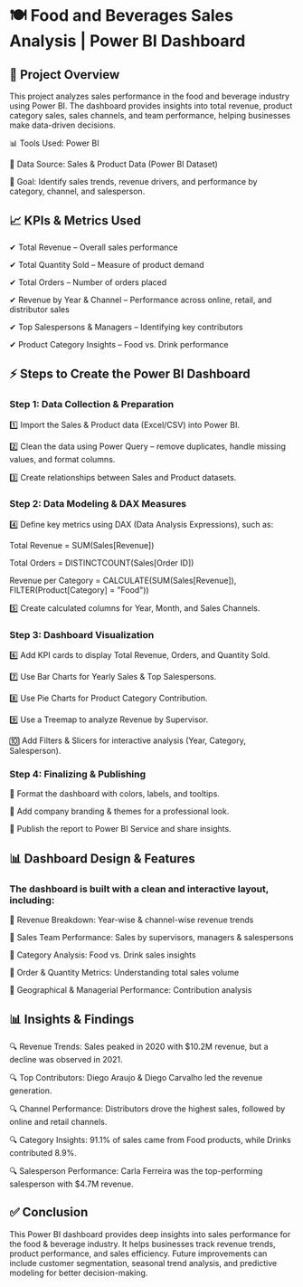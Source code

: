 # 🍽️ Food and Beverages Sales Analysis | Power BI Dashboard

## 📌 Project Overview

This project analyzes sales performance in the food and beverage industry using Power BI. The dashboard provides insights into total revenue, product category sales, sales channels, and team performance, helping businesses make data-driven decisions.

📊 Tools Used: Power BI

📂 Data Source: Sales & Product Data (Power BI Dataset)

🎯 Goal: Identify sales trends, revenue drivers, and performance by category, channel, and salesperson.

## 📈 KPIs & Metrics Used

✔ Total Revenue – Overall sales performance

✔ Total Quantity Sold – Measure of product demand

✔ Total Orders – Number of orders placed

✔ Revenue by Year & Channel – Performance across online, retail, and distributor sales

✔ Top Salespersons & Managers – Identifying key contributors

✔ Product Category Insights – Food vs. Drink performance

## ⚡ Steps to Create the Power BI Dashboard

### Step 1: Data Collection & Preparation

1️⃣ Import the Sales & Product data (Excel/CSV) into Power BI.

2️⃣ Clean the data using Power Query – remove duplicates, handle missing values, and format columns.

3️⃣ Create relationships between Sales and Product datasets.

### Step 2: Data Modeling & DAX Measures

4️⃣ Define key metrics using DAX (Data Analysis Expressions), such as:

Total Revenue = SUM(Sales[Revenue])

Total Orders = DISTINCTCOUNT(Sales[Order ID])

Revenue per Category = CALCULATE(SUM(Sales[Revenue]), FILTER(Product[Category] = "Food"))

5️⃣ Create calculated columns for Year, Month, and Sales Channels.

### Step 3: Dashboard Visualization

6️⃣ Add KPI cards to display Total Revenue, Orders, and Quantity Sold.

7️⃣ Use Bar Charts for Yearly Sales & Top Salespersons.

8️⃣ Use Pie Charts for Product Category Contribution.

9️⃣ Use a Treemap to analyze Revenue by Supervisor.

🔟 Add Filters & Slicers for interactive analysis (Year, Category, Salesperson).

### Step 4: Finalizing & Publishing

🔹 Format the dashboard with colors, labels, and tooltips.

🔹 Add company branding & themes for a professional look.

🔹 Publish the report to Power BI Service and share insights.

## 📊 Dashboard Design & Features
### The dashboard is built with a clean and interactive layout, including:

🔹 Revenue Breakdown: Year-wise & channel-wise revenue trends

🔹 Sales Team Performance: Sales by supervisors, managers & salespersons

🔹 Category Analysis: Food vs. Drink sales insights

🔹 Order & Quantity Metrics: Understanding total sales volume

🔹 Geographical & Managerial Performance: Contribution analysis


## 📊 Insights & Findings

🔍 Revenue Trends: Sales peaked in 2020 with $10.2M revenue, but a decline was observed in 2021.

🔍 Top Contributors: Diego Araujo & Diego Carvalho led the revenue generation.

🔍 Channel Performance: Distributors drove the highest sales, followed by online and retail channels.

🔍 Category Insights: 91.1% of sales came from Food products, while Drinks contributed 8.9%.

🔍 Salesperson Performance: Carla Ferreira was the top-performing salesperson with $4.7M revenue.

## ✅ Conclusion
This Power BI dashboard provides deep insights into sales performance for the food & beverage industry. It helps businesses track revenue trends, product performance, and sales efficiency. Future improvements can include customer segmentation, seasonal trend analysis, and predictive modeling for better decision-making.
